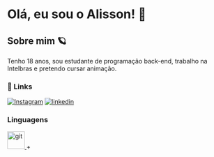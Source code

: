 # Olá, eu sou o Alisson! 🦉

##  Sobre mim 🪐
Tenho 18 anos, sou estudante de programação back-end, trabalho na Intelbras e pretendo cursar animação.

### 🔗 Links

[![Instagram](https://img.shields.io/badge/-Instagram-%23E4405F?style=for-the-badge&logo=instagram&logoColor=white)](https://www.instagram.com/alssnfb/)
[![linkedin](https://img.shields.io/badge/linkedin-0A66C2?style=for-the-badge&logo=linkedin&logoColor=white)](https://br.linkedin.com/in/alisson-fernandes-bernardo-b5ba9b272)

### Linguagens

<a href="https://git-scm.com/" target="_blank"> <img src="https://www.vectorlogo.zone/logos/git-scm/git-scm-icon.svg" alt="git" width="40"/> </a>+
